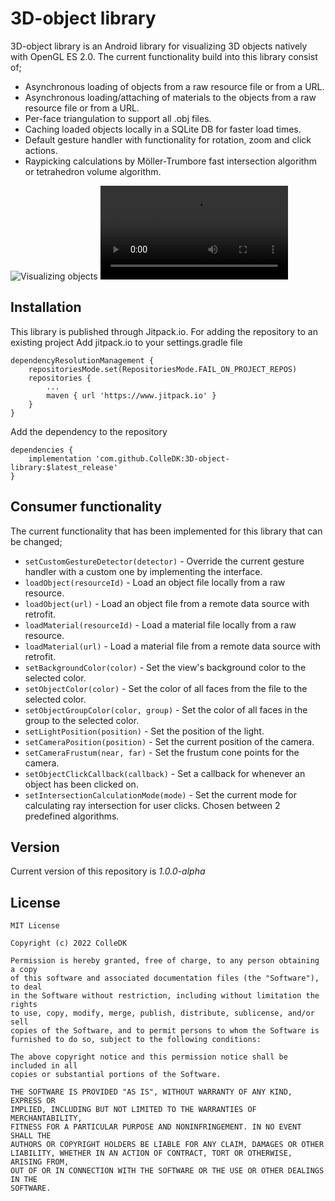 # 3D-object library #
3D-object library is an Android library for visualizing 3D objects natively with OpenGL ES 2.0. The current functionality build into this library consist of;
* Asynchronous loading of objects from a raw resource file or from a URL.
* Asynchronous loading/attaching of materials to the objects from a raw resource file or from a URL.
* Per-face triangulation to support all .obj files.
* Caching loaded objects locally in a SQLite DB for faster load times.
* Default gesture handler with functionality for rotation, zoom and click actions.
* Raypicking calculations by Möller-Trumbore fast intersection algorithm or tetrahedron volume algorithm.

![Visualizing objects](https://user-images.githubusercontent.com/55872600/199725283-17e7aa4f-1853-49bc-afa3-ea5d218addc9.png)
![Gesture handling](https://user-images.githubusercontent.com/55872600/199725259-f3188aee-c10b-4da8-a28e-2da716003620.mov)

## Installation
This library is published through Jitpack.io. For adding the repository to an existing project
Add jitpack.io to your settings.gradle file
```
dependencyResolutionManagement {
    repositoriesMode.set(RepositoriesMode.FAIL_ON_PROJECT_REPOS)
    repositories {
        ...
        maven { url 'https://www.jitpack.io' }
    }
}
```
Add the dependency to the repository
```
dependencies {
    implementation 'com.github.ColleDK:3D-object-library:$latest_release'
}
```

## Consumer functionality
The current functionality that has been implemented for this library that can be changed;
* `setCustomGestureDetector(detector)` - Override the current gesture handler with a custom one by implementing the interface.
* `loadObject(resourceId)` - Load an object file locally from a raw resource. 
* `loadObject(url)` - Load an object file from a remote data source with retrofit.
* `loadMaterial(resourceId)` - Load a material file locally from a raw resource.
* `loadMaterial(url)` - Load a material file from a remote data source with retrofit.
* `setBackgroundColor(color)` - Set the view's background color to the selected color.
* `setObjectColor(color)` - Set the color of all faces from the file to the selected color.
* `setObjectGroupColor(color, group)` - Set the color of all faces in the group to the selected color.
* `setLightPosition(position)` - Set the position of the light.
* `setCameraPosition(position)` - Set the current position of the camera.
* `setCameraFrustum(near, far)` - Set the frustum cone points for the camera.
* `setObjectClickCallback(callback)` - Set a callback for whenever an object has been clicked on.
* `setIntersectionCalculationMode(mode)` - Set the current mode for calculating ray intersection for user clicks. Chosen between 2 predefined algorithms.

## Version
Current version of this repository is *1.0.0-alpha*

## License
```
MIT License

Copyright (c) 2022 ColleDK

Permission is hereby granted, free of charge, to any person obtaining a copy
of this software and associated documentation files (the "Software"), to deal
in the Software without restriction, including without limitation the rights
to use, copy, modify, merge, publish, distribute, sublicense, and/or sell
copies of the Software, and to permit persons to whom the Software is
furnished to do so, subject to the following conditions:

The above copyright notice and this permission notice shall be included in all
copies or substantial portions of the Software.

THE SOFTWARE IS PROVIDED "AS IS", WITHOUT WARRANTY OF ANY KIND, EXPRESS OR
IMPLIED, INCLUDING BUT NOT LIMITED TO THE WARRANTIES OF MERCHANTABILITY,
FITNESS FOR A PARTICULAR PURPOSE AND NONINFRINGEMENT. IN NO EVENT SHALL THE
AUTHORS OR COPYRIGHT HOLDERS BE LIABLE FOR ANY CLAIM, DAMAGES OR OTHER
LIABILITY, WHETHER IN AN ACTION OF CONTRACT, TORT OR OTHERWISE, ARISING FROM,
OUT OF OR IN CONNECTION WITH THE SOFTWARE OR THE USE OR OTHER DEALINGS IN THE
SOFTWARE.
```
